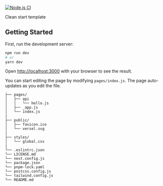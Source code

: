
[![Node.js CI](https://github.com/serg-by/NextTailwindTemplate/actions/workflows/node-cli.yml/badge.svg)](https://github.com/serg-by/NextTailwindTemplate/actions/workflows/node-cli.yml)


Clean start template


## Getting Started

First, run the development server:

```bash
npm run dev
# or
yarn dev
```

Open [http://localhost:3000](http://localhost:3000) with your browser to see the result.

You can start editing the page by modifying `pages/index.js`. The page auto-updates as you edit the file.




```
├── pages/                         
│   ├── api                      
│   │   └── hello.js
│   ├── _app.js
│   └── index.js
|
├── public/                         
│   ├── favicon.ico
│   └── versel.svg
|
├── styles/                         
│   └── global.css
|
└── .eslintrc.json                   
└── LICENSE.md
└── next.config.js                   
└── package.json                  
└── pnpm-lock.yaml                
└── postcss.config.js                         
└── tailwind.config.js                 
└── README.md                     
```

